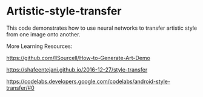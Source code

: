 # Artistic-style-transfer
This code demonstrates how to use neural networks to transfer artistic style from one image onto another.

More Learning Resources:

https://github.com/llSourcell/How-to-Generate-Art-Demo

https://shafeentejani.github.io/2016-12-27/style-transfer

https://codelabs.developers.google.com/codelabs/android-style-transfer/#0
